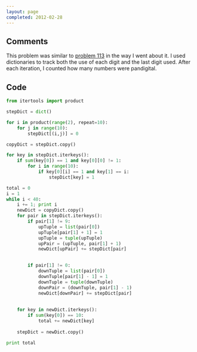```yaml
---
layout: page
completed: 2012-02-28
---
```


## Comments

This problem was similar to [problem 113](113) in the way I went about it. I
used dictionaries to track both the use of each digit and the last digit used.
After each iteration, I counted how many numbers were pandigital.

## Code

```python
from itertools import product

stepDict = dict()

for i in product(range(2), repeat=10):
	for j in range(10):
		stepDict[(i,j)] = 0

copyDict = stepDict.copy()

for key in stepDict.iterkeys():
	if sum(key[0]) == 1 and key[0][0] != 1:
		for i in range(10):
			if key[0][i] == 1 and key[1] == i:
				stepDict[key] = 1

total = 0
i = 1
while i < 40:
	i += 1; print i
	newDict = copyDict.copy()
	for pair in stepDict.iterkeys():
		if pair[1] != 9:
			upTuple = list(pair[0])
			upTuple[pair[1] + 1] = 1
			upTuple = tuple(upTuple)
			upPair = (upTuple, pair[1] + 1)
			newDict[upPair] += stepDict[pair]

		
		if pair[1] != 0:
			downTuple = list(pair[0])
			downTuple[pair[1] - 1] = 1
			downTuple = tuple(downTuple)
			downPair = (downTuple, pair[1] - 1)
			newDict[downPair] += stepDict[pair]
	
		
	for key in newDict.iterkeys():
		if sum(key[0]) == 10:
			total += newDict[key]
	
	stepDict = newDict.copy()
		
print total
```
